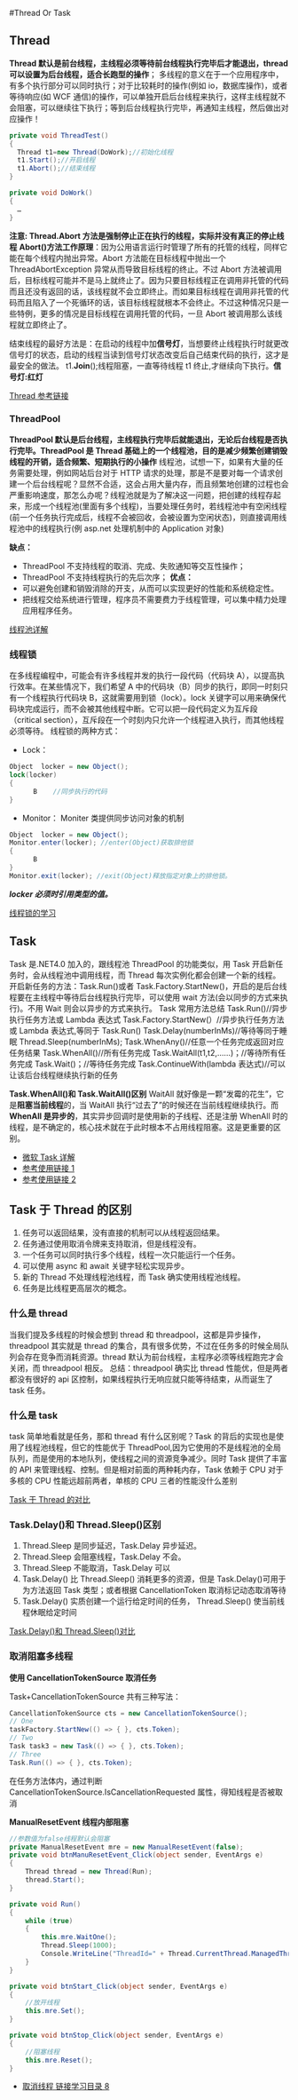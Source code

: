 #Thread Or Task

## Thread

**Thread 默认是前台线程，主线程必须等待前台线程执行完毕后才能退出，thread 可以设置为后台线程，适合长跑型的操作**；
多线程的意义在于一个应用程序中，有多个执行部分可以同时执行；对于比较耗时的操作(例如 io，数据库操作)，或者等待响应(如 WCF 通信)的操作，可以单独开启后台线程来执行，这样主线程就不会阻塞，可以继续往下执行；等到后台线程执行完毕，再通知主线程，然后做出对应操作！

```cs
private void ThreadTest()
{
  Thread t1=new Thread(DoWork);//初始化线程
  t1.Start();//开启线程
  t1.Abort();//结束线程
}

private void DoWork()
{
  …
}
```

**注意: Thread.Abort 方法是强制停止正在执行的线程，实际并没有真正的停止线程**
**Abort()方法工作原理**：因为公用语言运行时管理了所有的托管的线程，同样它能在每个线程内抛出异常。Abort 方法能在目标线程中抛出一个 ThreadAbortException 异常从而导致目标线程的终止。不过 Abort 方法被调用后，目标线程可能并不是马上就终止了。因为只要目标线程正在调用非托管的代码而且还没有返回的话，该线程就不会立即终止。而如果目标线程在调用非托管的代码而且陷入了一个死循环的话，该目标线程就根本不会终止。不过这种情况只是一些特例，更多的情况是目标线程在调用托管的代码，一旦 Abort 被调用那么该线程就立即终止了。

结束线程的最好方法是：在启动的线程中加**信号灯**，当想要终止线程执行时就更改信号灯的状态，启动的线程当读到信号灯状态改变后自己结束代码的执行，这才是最安全的做法。
t1.**Join**();线程阻塞，一直等待线程 t1 终止,才继续向下执行。**信号灯:红灯**

[Thread 参考链接](https://www.cnblogs.com/wyy1234/p/9166444.html)

### ThreadPool

**ThreadPool 默认是后台线程，主线程执行完毕后就能退出，无论后台线程是否执行完毕。ThreadPool 是 Thread 基础上的一个线程池，目的是减少频繁创建销毁线程的开销，适合频繁、短期执行的小操作**
线程池，试想一下，如果有大量的任务需要处理，例如网站后台对于 HTTP 请求的处理，那是不是要对每一个请求创建一个后台线程呢？显然不合适，这会占用大量内存，而且频繁地创建的过程也会严重影响速度，那怎么办呢？线程池就是为了解决这一问题，把创建的线程存起来，形成一个线程池(里面有多个线程)，当要处理任务时，若线程池中有空闲线程(前一个任务执行完成后，线程不会被回收，会被设置为空闲状态)，则直接调用线程池中的线程执行(例 asp.net 处理机制中的 Application 对象)

**缺点：**

- ThreadPool 不支持线程的取消、完成、失败通知等交互性操作；
- ThreadPool 不支持线程执行的先后次序；
  **优点：**
- 可以避免创建和销毁消除的开支，从而可以实现更好的性能和系统稳定性。
- 把线程交给系统进行管理，程序员不需要费力于线程管理，可以集中精力处理应用程序任务。

[线程池详解](https://blog.csdn.net/chen_zw/article/details/7939834?utm_medium=distribute.pc_relevant.none-task-blog-BlogCommendFromMachineLearnPai2-1.control&dist_request_id=&depth_1-utm_source=distribute.pc_relevant.none-task-blog-BlogCommendFromMachineLearnPai2-1.control)

### 线程锁

在多线程编程中，可能会有许多线程并发的执行一段代码（代码块 A），以提高执行效率。在某些情况下，我们希望 A 中的代码块（B）同步的执行，即同一时刻只有一个线程执行代码块 B，这就需要用到锁（lock）。lock 关键字可以用来确保代码块完成运行，而不会被其他线程中断。它可以把一段代码定义为互斥段（critical section），互斥段在一个时刻内只允许一个线程进入执行，而其他线程必须等待。
线程锁的两种方式：

- Lock：

```cs
Object  locker = new Object();
lock(locker)
{
      B    //同步执行的代码
}
```

- Monitor： Moniter 类提供同步访问对象的机制

```cs
Object  locker = new Object();
Monitor.enter(locker); //enter(Object)获取排他锁
{
      B
}
Monitor.exit(locker); //exit(Object)释放指定对象上的排他锁。
```

_**locker 必须时引用类型的值。**_

[线程锁的学习](https://blog.csdn.net/smooth_tailor/article/details/52411359?utm_medium=distribute.pc_relevant_t0.none-task-blog-BlogCommendFromMachineLearnPai2-1.control&depth_1-utm_source=distribute.pc_relevant_t0.none-task-blog-BlogCommendFromMachineLearnPai2-1.control)

## Task

Task 是.NET4.0 加入的，跟线程池 ThreadPool 的功能类似，用 Task 开启新任务时，会从线程池中调用线程，而 Thread 每次实例化都会创建一个新的线程。
开启新任务的方法：Task.Run()或者 Task.Factory.StartNew()，开启的是后台线程要在主线程中等待后台线程执行完毕，可以使用 wait 方法(会以同步的方式来执行)。不用 Wait 则会以异步的方式来执行。
Task 常用方法总结
Task.Run()//异步执行任务方法或 Lambda 表达式
Task.Factory.StartNew(）//异步执行任务方法或 Lambda 表达式,等同于 Task.Run()
Task.Delay(numberInMs)//等待等同于睡眠 Thread.Sleep(numberInMs);
Task.WhenAny()//任意一个任务完成返回对应任务结果
Task.WhenAll()//所有任务完成
Task.WaitAll(t1,t2,……)；//等待所有任务完成
Task.Wait()；//等待任务完成
Task.ContinueWith(lambda 表达式)//可以让该后台线程继续执行新的任务

**Task.WhenAll()和 Task.WaitAll()区别**
WaitAll 就好像是一颗“发霉的花生”，它是**阻塞当前线程**的，当 WaitAll 执行“过去了”的时候还在当前线程继续执行。而**WhenAll 是异步的**，其实异步回调时是使用新的子线程、还是注册 WhenAll 时的线程，是不确定的，核心技术就在于此时根本不占用线程阻塞。这是更重要的区别。

- [微软 Task 详解](https://docs.microsoft.com/zh-cn/dotnet/api/system.threading.tasks.task.whenall?view=net-5.0)
- [参考使用链接 1](https://www.cnblogs.com/zhaoshujie/p/11082753.html)
- [参考使用链接 2](https://www.cnblogs.com/xiaojidanbai/p/13224172.html)

## Task 于 Thread 的区别

1. 任务可以返回结果，没有直接的机制可以从线程返回结果。
2. 任务通过使用取消令牌来支持取消，但是线程没有。
3. 一个任务可以同时执行多个线程，线程一次只能运行一个任务。
4. 可以使用 async 和 await 关键字轻松实现异步。
5. 新的 Thread 不处理线程池线程，而 Task 确实使用线程池线程。
6. 任务是比线程更高层次的概念。

### 什么是 thread

当我们提及多线程的时候会想到 thread 和 threadpool，这都是异步操作，threadpool 其实就是 thread 的集合，具有很多优势，不过在任务多的时候全局队列会存在竞争而消耗资源。thread 默认为前台线程，主程序必须等线程跑完才会关闭，而 threadpool 相反。
总结：threadpool 确实比 thread 性能优，但是两者都没有很好的 api 区控制，如果线程执行无响应就只能等待结束，从而诞生了 task 任务。

### 什么是 task

task 简单地看就是任务，那和 thread 有什么区别呢？Task 的背后的实现也是使用了线程池线程，但它的性能优于 ThreadPool,因为它使用的不是线程池的全局队列，而是使用的本地队列，使线程之间的资源竞争减少。同时 Task 提供了丰富的 API 来管理线程、控制。但是相对前面的两种耗内存，Task 依赖于 CPU 对于多核的 CPU 性能远超前两者，单核的 CPU 三者的性能没什么差别

[Task 于 Thread 的对比](https://blog.csdn.net/qq_40677590/article/details/102797838)

### Task.Delay()和 Thread.Sleep()区别

1. Thread.Sleep 是同步延迟，Task.Delay 异步延迟。
2. Thread.Sleep 会阻塞线程，Task.Delay 不会。
3. Thread.Sleep 不能取消，Task.Delay 可以
4. Task.Delay() 比 Thread.Sleep() 消耗更多的资源，但是 Task.Delay()可用于为方法返回 Task 类型；或者根据 CancellationToken 取消标记动态取消等待
5. Task.Delay() 实质创建一个运行给定时间的任务， Thread.Sleep() 使当前线程休眠给定时间

[Task.Delay()和 Thread.Sleep()对比](链接：https://blog.csdn.net/zxf347085420/article/details/93347885?utm_medium=distribute.pc_relevant.none-task-blog-BlogCommendFromMachineLearnPai2-6.control&dist_request_id=&depth_1-utm_source=distribute.pc_relevant.none-task-blog-BlogCommendFromMachineLearnPai2-6.control)

### 取消阻塞多线程

**使用 CancellationTokenSource 取消任务**

Task+CancellationTokenSource 共有三种写法：

```cs
CancellationTokenSource cts = new CancellationTokenSource();
// One
taskFactory.StartNew(() => { }, cts.Token);
// Two
Task task3 = new Task(() => { }, cts.Token);
// Three
Task.Run(() => { }, cts.Token);

```

在任务方法体内，通过判断 CancellationTokenSource.IsCancellationRequested 属性，得知线程是否被取消

**ManualResetEvent 线程内部阻塞**

```cs
//参数值为false线程默认会阻塞
private ManualResetEvent mre = new ManualResetEvent(false);
private void btnManuResetEvent_Click(object sender, EventArgs e)
{
    Thread thread = new Thread(Run);
    thread.Start();
}

private void Run()
{
    while (true)
    {
        this.mre.WaitOne();
        Thread.Sleep(1000);
        Console.WriteLine("ThreadId=" + Thread.CurrentThread.ManagedThreadId + "：" + DateTime.Now);
    }
}

private void btnStart_Click(object sender, EventArgs e)
{
    //放开线程
    this.mre.Set();
}

private void btnStop_Click(object sender, EventArgs e)
{
    //阻塞线程
    this.mre.Reset();
}
```

- [取消线程 链接学习目录 8](https://blog.csdn.net/xiaouncle/article/details/83037245?utm_medium=distribute.pc_relevant.none-task-blog-BlogCommendFromMachineLearnPai2-1.control&dist_request_id=1328593.10674.16147521124551795&depth_1-utm_source=distribute.pc_relevant.none-task-blog-BlogCommendFromMachineLearnPai2-1.control)
